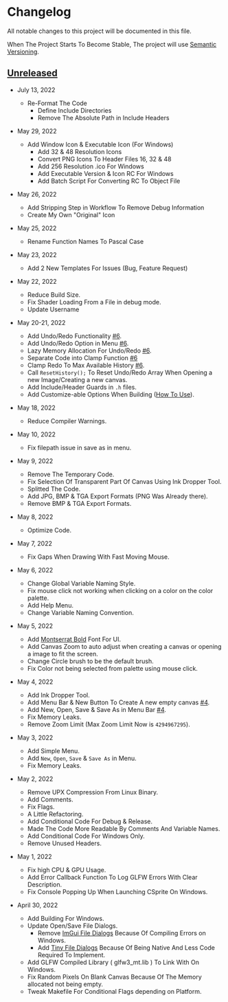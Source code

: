 # Changelog
All notable changes to this project will be documented in this file.

When The Project Starts To Become Stable, The project will use [Semantic Versioning](https://semver.org/spec/v2.0.0.html).

## [Unreleased](https://github.com/pegvin/CSprite/releases/tag/continuous)

- July 13, 2022
	- Re-Format The Code
		- Define Include Directories
		- Remove The Absolute Path in Include Headers

- May 29, 2022
	- Add Window Icon & Executable Icon (For Windows)
		- Add 32 & 48 Resolution Icons
		- Convert PNG Icons To Header Files 16, 32 & 48
		- Add 256 Resolution .ico For Windows
		- Add Executable Version & Icon RC For Windows
		- Add Batch Script For Converting RC To Object File

- May 26, 2022
	- Add Stripping Step in Workflow To Remove Debug Information
	- Create My Own "Original" Icon

- May 25, 2022
	- Rename Function Names To Pascal Case

- May 23, 2022
	- Add 2 New Templates For Issues (Bug, Feature Request)

- May 22, 2022
	- Reduce Build Size.
	- Fix Shader Loading From a File in debug mode.
	- Update Username

- May 20-21, 2022
	- Add Undo/Redo Functionality [#6](https://github.com/pegvin/CSprite/pull/6).
	- Add Undo/Redo Option in Menu [#6](https://github.com/pegvin/CSprite/pull/6).
	- Lazy Memory Allocation For Undo/Redo [#6](https://github.com/pegvin/CSprite/pull/6).
	- Separate Code into Clamp Function [#6](https://github.com/pegvin/CSprite/pull/6)
	- Clamp Redo To Max Available History [#6](https://github.com/pegvin/CSprite/pull/6).
	- Call `ResetHistory();` To Reset Undo/Redo Array When Opening a new Image/Creating a new canvas.
	- Add Include/Header Guards in `.h` files.
	- Add Customize-able Options When Building ([How To Use](https://github.com/pegvin/CSprite/wiki/Building-From-Source#customizing)).

- May 18, 2022
	- Reduce Compiler Warnings.

- May 10, 2022
	- Fix filepath issue in save as in menu.

- May 9, 2022
	- Remove The Temporary Code.
	- Fix Selection Of Transparent Part Of Canvas Using Ink Dropper Tool.
	- Splitted The Code.
	- Add JPG, BMP & TGA Export Formats (PNG Was Already there).
	- Remove BMP & TGA Export Formats.

- May 8, 2022
	- Optimize Code.

- May 7, 2022
	- Fix Gaps When Drawing With Fast Moving Mouse.

- May 6, 2022
	- Change Global Variable Naming Style.
	- Fix mouse click not working when clicking on a color on the color palette.
	- Add Help Menu.
	- Change Variable Naming Convention.

- May 5, 2022
	- Add [Montserrat Bold](https://fonts.google.com/specimen/Montserrat) Font For UI.
	- Add Canvas Zoom to auto adjust when creating a canvas or opening a image to fit the screen.
	- Change Circle brush to be the default brush.
	- Fix Color not being selected from palette using mouse click.

- May 4, 2022

	- Add Ink Dropper Tool.
	- Add Menu Bar & New Button To Create A new empty canvas [#4](https://github.com/pegvin/CSprite/pull/4).
	- Add New, Open, Save & Save As in Menu Bar [#4](https://github.com/pegvin/CSprite/pull/4).
	- Fix Memory Leaks.
	- Remove Zoom Limit (Max Zoom Limit Now is `4294967295`).

- May 3, 2022
	- Add Simple Menu.
	- Add `New`, `Open`, `Save` & `Save As` in Menu.
	- Fix Memory Leaks.

- May 2, 2022
	- Remove UPX Compression From Linux Binary.
	- Add Comments.
	- Fix Flags.
	- A Little Refactoring.
	- Add Conditional Code For Debug & Release.
	- Made The Code More Readable By Comments And Variable Names.
	- Add Conditional Code For Windows Only.
	- Remove Unused Headers.

- May 1, 2022
	- Fix high CPU & GPU Usage.
	- Add Error Callback Function To Log GLFW Errors With Clear Description.
	- Fix Console Popping Up When Launching CSprite On Windows.

- April 30, 2022
	- Add Building For Windows.
	- Update Open/Save File Dialogs.
		- Remove [ImGui File Dialogs](https://github.com/aiekick/ImGuiFileDialog) Because Of Compiling Errors on Windows.
		- Add [Tiny File Dialogs](https://sourceforge.net/projects/tinyfiledialogs/) Because Of Being Native And Less Code Required To Implement.
	- Add GLFW Compiled Library ( glfw3_mt.lib ) To Link With On Windows.
	- Fix Random Pixels On Blank Canvas Because Of The Memory allocated not being empty.
	- Tweak Makefile For Conditional Flags depending on Platform.
